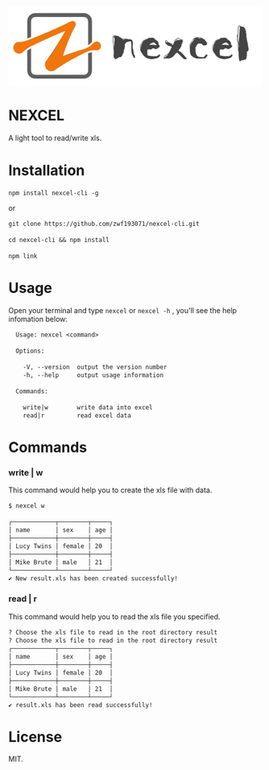 ![nexcel Logo](./logo.png)

# NEXCEL
A light tool to read/write xls.

# Installation
```
npm install nexcel-cli -g
```
or
```
git clone https://github.com/zwf193071/nexcel-cli.git

cd nexcel-cli && npm install

npm link
```

# Usage
Open your terminal and type `nexcel` or `nexcel -h` , you'll see the help infomation below:
```
  Usage: nexcel <command>

  Options:

    -V, --version  output the version number
    -h, --help     output usage information

  Commands:

    write|w        write data into excel
    read|r         read excel data
```

<!-- ## 特别声明
>  本cli参考了jrainlau的scion工具，源码地址位：https://github.com/jrainlau/scion  如有侵权，请联系我删除。 -->

# Commands
### write | w
This command would help you to create the xls file with data.
```
$ nexcel w

┌────────────┬────────┬─────┐
│ name       │ sex    │ age │
├────────────┼────────┼─────┤
│ Lucy Twins │ female │ 20  │
├────────────┼────────┼─────┤
│ Mike Brute │ male   │ 21  │
└────────────┴────────┴─────┘
✔ New result.xls has been created successfully!

```


### read | r
This command would help you to read the xls file you specified.
```
? Choose the xls file to read in the root directory result
? Choose the xls file to read in the root directory result
┌────────────┬────────┬─────┐
│ name       │ sex    │ age │
├────────────┼────────┼─────┤
│ Lucy Twins │ female │ 20  │
├────────────┼────────┼─────┤
│ Mike Brute │ male   │ 21  │
└────────────┴────────┴─────┘
✔ result.xls has been read successfully!

```

# License
MIT.









